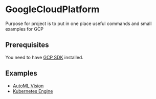 # GoogleCloudPlatform 

Purpose for project is to put in one place useful commands and small examples for GCP

## Prerequisites

You need to have [GCP SDK](https://cloud.google.com/sdk) installed.

## Examples

* [AutoML Vision](docs/AutoML.md) 
* [Kubernetes Engine](docs/KubernetesEngine.md)
